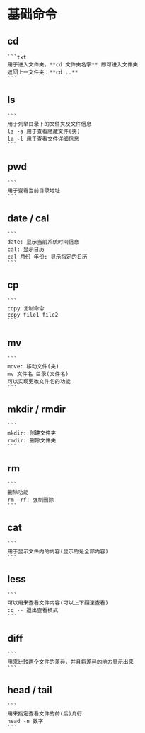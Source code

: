 # 基础命令

## cd

    ```txt
    用于进入文件夹，**cd 文件夹名字** 即可进入文件夹
    返回上一文件夹：**cd ..**
    ```

## ls

    ```
    用于列举目录下的文件夹及文件信息
    ls -a 用于查看隐藏文件(夹)
    la -l 用于查看文件详细信息
    ```

## pwd

    ```
    用于查看当前目录地址
    ```

## date / cal

    ```
    date: 显示当前系统时间信息
    cal: 显示日历
    cal 月份 年份: 显示指定的日历
    ```

## cp

    ```
    copy 复制命令
    copy file1 file2
    ```

## mv

    ```
    move: 移动文件(夹)
    mv 文件名 目录(文件名)
    可以实现更改文件名的功能
    ```

## mkdir / rmdir

    ```
    mkdir: 创建文件夹
    rmdir: 删除文件夹
    ```

## rm

    ```
    删除功能
    rm -rf: 强制删除
    ```

## cat

    ```
    用于显示文件内的内容(显示的是全部内容)
    ```

## less

    ```
    可以用来查看文件内容(可以上下翻滚查看)
    :q -- 退出查看模式
    ```

## diff

    ```
    用来比较两个文件的差异，并且将差异的地方显示出来
    ```

## head / tail

    ```
    用来指定查看文件的前(后)几行
    head -n 数字
    ```
